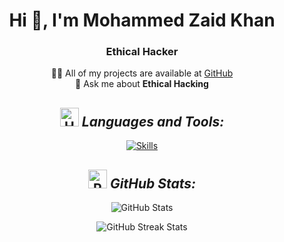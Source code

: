 <h1 align="center">Hi 👋, I'm Mohammed Zaid Khan</h1>
<h3 align="center">Ethical Hacker</h3>

<p align="center">
    👨‍💻 All of my projects are available at <a href="https://github.com/LORD-HYDRAA">GitHub</a>
    <br>
    💬 Ask me about <strong>Ethical Hacking</strong>
</p>

<h2 align="center">
    <img src="https://raw.githubusercontent.com/Tarikul-Islam-Anik/Animated-Fluent-Emojis/master/Emojis/Objects/Hammer%20and%20Wrench.png" alt="Hammer and Wrench" width="30" height="30" /> 
    <em>Languages and Tools:</em>
</h2>

<p align="center">
    <a href="https://skillicons.dev">
        <img src="https://skillicons.dev/icons?i=js,html,css,py,c,bash,linux,raspberrypi,flutter,dart,java,arduino,cpp,cmake,arch,androidstudio,debian,kali,ubuntu,mint,mysql,redhat,vscode,visualstudio" alt="Skills">
    </a>
</p>

<h2 align="center">
    <img src="https://raw.githubusercontent.com/Tarikul-Islam-Anik/Animated-Fluent-Emojis/master/Emojis/Travel%20and%20places/Rocket.png" alt="Rocket" width="30" height="30" /> 
    <em>GitHub Stats:</em>
</h2>

<p align="center">
    <img src="https://github-readme-stats.vercel.app/api?username=LORD-HYDRAA&theme=dark&hide_border=false&include_all_commits=false&count_private=false" alt="GitHub Stats">
</p>

<p align="center">
    <img src="https://github-readme-streak-stats.herokuapp.com/?user=LORD-HYDRAA&theme=dark&hide_border=false" alt="GitHub Streak Stats"/>
</p>

